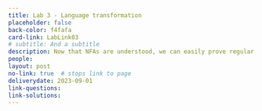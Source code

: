 ```yaml
---
title: Lab 3 - Language transformation
placeholder: false
back-color: f4fafa
card-link: LabLink03
# subtitle: And a subtitle
description: Now that NFAs are understood, we can easily prove regular closure for a variety of operations. 
people:
layout: post
no-link: true  # stops link to page 
deliverydate: 2023-09-01
link-questions: 
link-solutions: 
---
```











